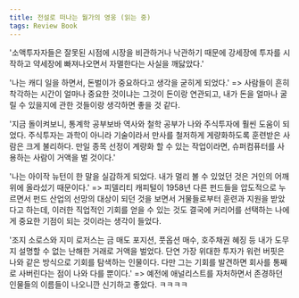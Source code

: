 ```yaml
---
title: 전설로 떠나는 월가의 영웅 (읽는 중)
tags: Review Book
---
```


'소액투자자들은 잘못된 시점에 시장을 비관하거나 낙관하기 때문에 강세장에 투자를 시작하고 약세장에 빠져나오면서 자멸한다는 사실을 깨닳았다.' 

'나는 캐디 일을 하면서, 돈벌이가 중요하다고 생각을 굳히게 되었다.' => 사람들이 흔히 착각하는 시간이 얼마나 중요한 것이냐는 그것이 돈이랑 연관되고, 내가 돈을 얼마나 굴릴 수 있을지에 관한 것들이랑 생각하면 좋을 것 같다.

'지금 돌이켜보니, 통계학 공부보바 역사와 철학 공부가 나와 주식투자에 훨씬 도움이 되었다. 주식투자는 과학이 아니라 기술이라서 만사를 철저하게 게량화하도록 훈련받은 사람은 크게 불리하다. 만일 종목 선정이 계량화 할 수 있는 작업이라면, 슈퍼컴퓨터를 사용하는 사람이 거액을 벌 것이다.'

'나는 아이작 뉴턴이 한 말을 실감하게 되었다. 내가 멀리 볼 수 있었던 것은 거인의 어깨 위에 올라섰기 때문이다.'
=> 피델리티 캐피털이 1958년 다른 펀드들을 압도적으로 누르면서 펀드 산업의 선망의 대상이 되던 것을 보면서 거물들로부터 훈련과 지원을 받았다고 하는데, 이러한 직업적인 기회를 얻을 수 있는 것도 결국에 커리어를 선택하는 나에게 중요한 기점이 되는 것이라는 생각이 들었다.

'조지 소로스와 지미 로저스는 금 매도 포지션, 풋옵션 매수, 호주채권 혜징 등 내가 도무지 설명할 수 없는 난해한 거래로 거액을 벌었다. 단연 가장 위대한 투자가 워런 버핏은 나와 같은 방식으로 기회를 탐색하는 인물이다. 다만 그는 기회를 발견하면 회사를 통째로 사버린다는 점이 나와 다를 뿐이다.' => 예전에 애널리스트를 자처하면서 존경하던 인물들의 이름들이 나오니깐 신기하고 좋았다. ㅋㅋㅋㅋ